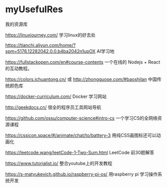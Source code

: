 # myUsefulRes
我的资源库

https://linuxjourney.com/ 学习linux的好去处

https://tianchi.aliyun.com/home/?spm=5176.12282042.0.0.b4ba2042n1upOX AI学习地

https://fullstackopen.com/en#course-contents  一个在线的 Nodejs + React 的互动教程。

https://colors.ichuantong.cn/ 或 http://zhongguose.com/#baoshilan 中国传统颜色库

https://docker-curriculum.com/ Docker 学习网站

http://geekdocs.cn/ 很全的程序员工具网站导航

https://github.com/ossu/computer-science#intro-cs 一个学习CS的全网络资源课程

https://cssicon.space/#/animate/chat/to/battery-3 用纯CSS画图标还可以动画化

https://leetcode.wang/leetCode-1-Two-Sum.html LeetCode 前30题解答

https://www.tutorialist.io/ 整合youtube上的开发教程

https://s-matyukevich.github.io/raspberry-pi-os/ 用raspberry pi 学习操作系统开发
